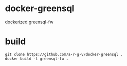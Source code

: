 docker-greensql
===

dockerized [greensql-fw](https://github.com/larskanis/greensql-fw)

# build
```
git clone https://github.com/a-r-g-v/docker-greensql .
docker build -t greensql-fw .
```
